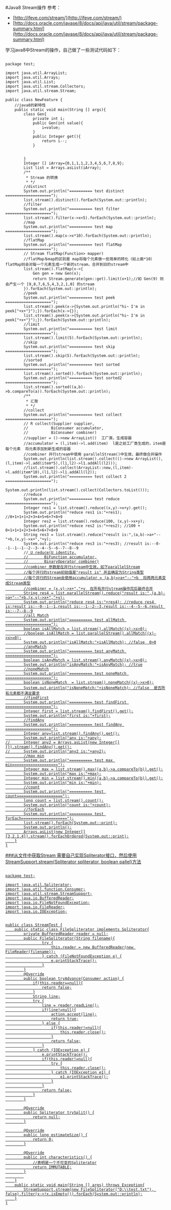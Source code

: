 <!--{layout:default title:Java8 Stream操作}-->
#Java8 Stream操作
参考：

* [http://ifeve.com/stream/](http://ifeve.com/stream/)
* [http://docs.oracle.com/javase/8/docs/api/java/util/stream/package-summary.html](http://docs.oracle.com/javase/8/docs/api/java/util/stream/package-summary.html)

学习java8中Stream的操作，自己做了一些测试代码如下：
<pre><code>
package test;

import java.util.ArrayList;
import java.util.Arrays;
import java.util.List;
import java.util.stream.Collectors;
import java.util.stream.Stream;

public class NewFeature {
    //java8的新特性
	public static void main(String [] args){
		class Gen{
			private int i;
			public Gen(int value){
				i=value;
			}
			public Integer get(){
				return i--;
			}
			
			
		}
		Integer [] iArray={0,1,1,1,2,3,4,5,6,7,8,9};
		List<Integer> list = Arrays.asList(iArray);
		/**
		 * Stream 的转换
		 * */
		//distinct
		System.out.println("========== test distinct ====================");
		list.stream().distinct().forEach(System.out::println);
		//filter
		System.out.println("========== test filter ====================");
		list.stream().filter(x->x<5).forEach(System.out::println);
		//map
		System.out.println("========== test map ====================");
		list.stream().map(x->x*10).forEach(System.out::println);
		//flatMap
		System.out.println("========== test flatMap ====================");
		//<R> Stream<R> flatMap(Function<? super T,? extends Stream<? extends R>> mapper)
		//flatMap与map的区别是 map将每个元素做一些简单的转化（如上面*10）  flatMap则会对每一个元素生成一个新的stream，合并到旧的stream中
		list.stream().flatMap(x->{
			Gen gen = new Gen(x);
			return Stream.generate(gen::get).limit(x+1);//如 Gen(9) 则会产生一个 [9,8,7,6,5,4,3,2,1,0] 的stream
		}).forEach(System.out::println);
		//peek
		System.out.println("========== test peek ====================");
		list.stream().peek(x->{System.out.println("hi~ I'm in peek["+x+"}");}).forEach(x->{});
		list.stream().peek(x->{System.out.println("hi~ I'm in peek["+x+"}");}).forEach(System.out::println);
		//limit
		System.out.println("========== test limit ====================");
		list.stream().limit(5).forEach(System.out::println);
		//skip
		System.out.println("========== test skip ====================");
		list.stream().skip(5).forEach(System.out::println);
		//sorted
		System.out.println("========== test sorted ====================");
		list.stream().sorted().forEach(System.out::println);
		System.out.println("========== test sorted2 ====================");
		list.stream().sorted((a,b)->b.compareTo(a)).forEach(System.out::println);
		/**
		 * 汇聚
		 * */
		//collect
		System.out.println("========== test collect ====================");
		//<R> R collect(Supplier<R> supplier,
	    //          BiConsumer<R,? super T> accumulator,
	    //          BiConsumer<R,R> combiner)
		//supplier = ()->new ArrayList<Integer>()  工厂类，生成容器
		//accumulator = (l,item)->l.add(item)  l是之前工厂类生成的，item是每个元素  将元素添加到新生成的容器
		//combiner 并行stream中使用 parallelStream()中生效，最终做合并操作
		System.out.println(list.stream().collect(()->new ArrayList<Integer>(),(l,item)->l.add(item*5),(l1,l2)->l1.addAll(l2)));
		//list.stream().collect(ArrayList::new,(l,item)->l.add(item*10),(l1,l2)->l1.addAll(l2));
		System.out.println("========== test collect 2 ====================");
		System.out.println(list.stream().collect(Collectors.toList()));
		//reduce
		System.out.println("========== test reduce ====================");
		Integer res1 = list.stream().reduce((x,y)->x+y).get();
		System.out.println("reduce res1 is:"+res1); //0+1+1+1+2+3+4+5+6+7+8+9
		Integer res2 = list.stream().reduce(100, (x,y)->x+y);
		System.out.println("reduce res2 is:"+res2); //100 + 0+1+1+1+2+3+4+5+6+7+8+9
		String res3 = list.stream().reduce("result is:",(a,b)->a+"--"+b,(x,y)->x+","+y);
		System.out.println("reduce res3 is:"+res3); //result is:--0--1--1--1--2--3--4--5--6--7--8--9
		//<U> U reduce(U identity,
	    //       BiFunction<U,? super T,U> accumulator,
	    //       BinaryOperator<U> combiner)
		//combiner 参数是在并行stream中生效，如下parallelStream
		//每个并行的stream初始值是"result is" 并且确定为String类型
		//每个并行的Stream会使用accumulator = (a,b)=>a+"--"+b  将两两元素变成Stream类型
		//combiner = (x,y)->x+","+y  在所有并行stream操作完后最终合并
		String res4 = list.parallelStream().reduce("result is:",(a,b)->a+"--"+b,(x,y)->x+","+y);
		System.out.println("reduce res4 is:"+res4); //reduce res4 is:result is:--0--1--1,result is:--1--2--3,result is:--4--5--6,result is:--7--8--9
		//all Match
		System.out.println("========== test allMatch ====================");
		boolean isAllMatch = list.stream().allMatch((x)->x>0);
		//boolean isAllMatch = list.parallelStream().allMatch((x)->x>=0);
		System.out.println("isAllMatch:"+isAllMatch); //false  0>0
		//anyMatch
		System.out.println("========== test anyMatch ====================");
		boolean isAnyMatch = list.stream().anyMatch((x)->x>0);
		System.out.println("isAnyMatch:"+isAnyMatch); //true
		//noneMatch
		System.out.println("========== test noneMatch ====================");
		boolean isNoneMatch  = list.stream().noneMatch((x)->x>0);
		System.out.println("isNoneMatch:"+isNoneMatch); //false  是否所有元素都不满足要求
		//findFirst
		System.out.println("========== test findFirst ====================");
		Integer first = list.stream().findFirst().get();
		System.out.println("first is:"+first);
		//findAny
		System.out.println("========== test findAny ====================");
		Integer any=list.stream().findAny().get();
		System.out.println("any is:"+any);
//		Integer any2 = Arrays.asList(new Integer[]{}).stream().findAny().get();
//		System.out.println("any2 is:"+any2);
		//max min
		System.out.println("========== test max min====================");
		Integer max = list.stream().max((a,b)->a.compareTo(b)).get();
		System.out.println("max is:"+max);
		Integer min = list.stream().min((a,b)->a.compareTo(b)).get();
		System.out.println("min is:"+min);
		//count
		System.out.println("========== test count====================");
		long count = list.stream().count();
		System.out.println("count is:"+count);
		//forEach
		System.out.println("========== test forEach====================");
		list.stream().forEach(System.out::print);
		System.out.println();
		Arrays.asList(new Integer[]{3,2,1,4}).stream().forEachOrdered(System.out::print);
	}
}
</code></pre>
###从文件中获取Stream
需要自己实现Spliterator接口，然后使用StreamSupport.stream(Spliterator spliterator, boolean pallel)方法

<pre><code>
package test;

import java.util.Spliterator;
import java.util.function.Consumer;
import java.util.stream.StreamSupport;
import java.io.BufferedReader;
import java.io.FileNotFoundException;
import java.io.FileReader;
import java.io.IOException;


public class StreamTest {
    public static class FileSpliterator implements Spliterator<String>{
		private BufferedReader reader = null;
		public FileSpliterator(String filename){
				try {
	                this.reader = new BufferedReader(new FileReader(filename));
                } catch (FileNotFoundException e) {
	                e.printStackTrace();
                }
		}
		@Override
        public boolean tryAdvance(Consumer<? super String> action) {
			if(this.reader==null){
				return false;
			}
	        String line;
            try {
	            line = reader.readLine();
	            if(line!=null){
		        	action.accept(line);
		        	return true;
		        } else {
		        	if(this.reader!=null){
		        		this.reader.close();
		        	}
		        	return false;
		        }
            } catch (IOException e) {
	            e.printStackTrace();
	            if(this.reader!=null){
	            	try {
	                    this.reader.close();
                    } catch (IOException e1) {
	                    e1.printStackTrace();
                    }
	            }
	            return false;
            }
        }

		@Override
        public Spliterator<String> trySplit() {
			return null;
        }

		@Override
        public long estimateSize() {
			return 0;
        }

		@Override
        public int characteristics() {
			//表明是一个不可变的Spliterator
	        return IMMUTABLE;
        }
		
	}
	public static void main(String [] args) throws Exception{
		StreamSupport.stream(new FileSpliterator("D:\\test.txt"), false).filter(x->!x.isEmpty()).forEach(System.out::println);
	}
}
</code></pre>